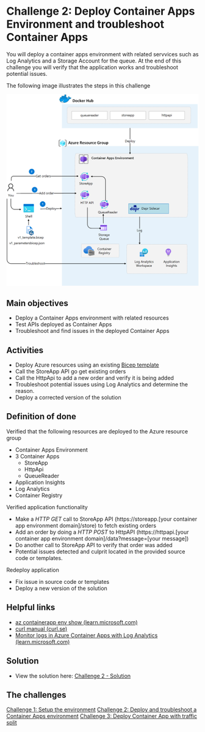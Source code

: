 # Challenge 2: Deploy Container Apps Environment and troubleshoot Container Apps
You will deploy a container apps environment with related servvices such as Log Analytics and a Storage Account for the queue. At the end of this challenge you will verify that the application works and troubleshoot potential issues. 


The following image illustrates the steps in this challenge

![](images/challenge-2-overview.png)


## Main objectives
- Deploy a Container Apps environment with related resources
- Test APIs deployed as Container Apps
- Troubleshoot and find issues in the deployed Container Apps

## Activities

- Deploy Azure resources using an existing [Bicep template](..\v1_template.bicep)
- Call the StoreApp API go get existing orders
- Call the HttpApi to add a new order and verify it is being added
- Troubleshoot potential issues using Log Analytics and determine the reason. 
- Deploy a corrected version of the solution


## Definition of done
Verified that the following resources are deployed to the Azure resource group
  - Container Apps Environment
  - 3 Container Apps 
    - StoreApp
    - HttpApi
    - QueueReader
- Application Insights
- Log Analytics
- Container Registry

Verified application functionality
- Make a _HTTP GET_ call to StoreApp API (https://storeapp.[your container app environment domain]/store) to fetch existing orders
- Add an order by doing a _HTTP POST_ to HttpAPI (https://httpapi.[your container app environment domain]/data?message=[your message])
- Do another call to StoreApp API to verify that order was added
- Potential issues detected and culprit located in the provided source code or templates.

Redeploy application
- Fix issue in source code or templates
- Deploy a new version of the solution

## Helpful links
- [az containerapp env show (learn.microsoft.com)](https://learn.microsoft.com/en-us/cli/azure/containerapp/env?view=azure-cli-latest#az-containerapp-env-show)
- [curl manual (curl.se)](https://curl.se/docs/manual.html)
- [Monitor logs in Azure Container Apps with Log Analytics (learn.microsoft.com)](https://learn.microsoft.com/en-us/azure/container-apps/log-monitoring?tabs=bash)

## Solution
- View the solution here: [Challenge 2 - Solution](solution2.md)

## The challenges
[Challenge 1: Setup the environment](challenge1.md)
[Challenge 2: Deploy and troubleshoot a Container Apps environment](challenge2.md)
[Challenge 3: Deploy Container App with traffic split](challenge3.md)
